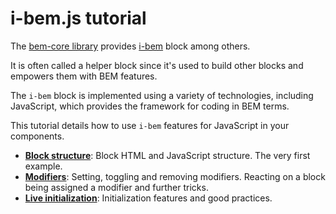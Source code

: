 # i-bem.js tutorial

The [bem-core library](https://en.bem.info/libs/bem-core/) provides
[i-bem](https://en.bem.info/platform/i-bem/) block among others.

It is often called a helper block since it's used to build other blocks and
empowers them with BEM features.

The `i-bem` block is implemented using a variety of technologies, including JavaScript,
which provides the framework for coding in BEM terms.

This tutorial details how to use `i-bem` features for JavaScript in your
components.

 * [**Block structure**](../01-Block-structure/01-Block-structure.en.md): Block HTML and JavaScript structure. The very first example.
 * [**Modifiers**](../02-Modifiers/02-Modifiers.en.md): Setting, toggling and removing modifiers.
Reacting on a block being assigned a modifier and further tricks.
 * [**Live initialization**](../03-Live-initialization/03-Live-initialization.en.md): Initialization features and good practices.
